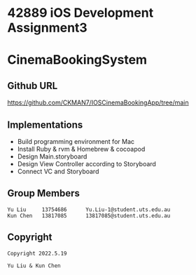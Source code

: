 # 42889 iOS Development Assignment3
# CinemaBookingSystem
## Github URL
https://github.com/CKMAN7/IOSCinemaBookingApp/tree/main
## Implementations

 - Build programming environment for Mac
 - Install Ruby & rvm & Homebrew & cocoapod
 - Design Main.storyboard
 - Design View Controller according to Storyboard
 - Connect VC and Storyboard

## Group Members
    Yu Liu     13754686      Yu.Liu-1@student.uts.edu.au
    Kun Chen   13817085      13817085@student.uts.edu.au


## Copyright

    Copyright 2022.5.19
    
    Yu Liu & Kun Chen

    
